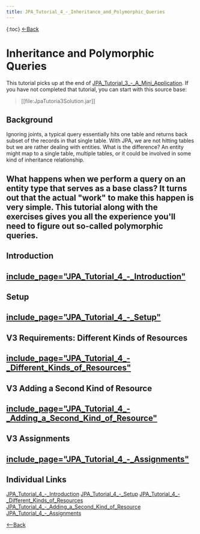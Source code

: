 ```yaml
---
title: JPA_Tutorial_4_-_Inheritance_and_Polymorphic_Queries
---
```

{:toc}
[<-Back]({{site.pagesurl}}/EJB_3_and_Java_Persistence_API)
# Inheritance and Polymorphic Queries
This tutorial picks up at the end of [JPA_Tutorial_3_-_A_Mini_Application]({{site.pagesurl}}/JPA_Tutorial_3_-_A_Mini_Application). If you have not completed that tutorial, you can start with this source base: 
> [[file:JpaTutoria3Solution.jar]]

## Background
Ignoring joints, a typical query essentially hits one table and returns back subset of the records in that single table. With JPA, we are not hitting tables but we are rather dealing with entities. What is the difference? An entity might map to a single table, multiple tables, or it could be involved in some kind of inheritance relationship.

What happens when we perform a query on an entity type that serves as a base class? It turns out that the actual "work" to make this happen is very simple. This tutorial along with the exercises gives you all the experience you'll need to figure out so-called polymorphic queries.
----
## Introduction
[include_page="JPA_Tutorial_4_-_Introduction"]({{site.pagesurl}}/include_page="JPA_Tutorial_4_-_Introduction")
----
## Setup
[include_page="JPA_Tutorial_4_-_Setup"]({{site.pagesurl}}/include_page="JPA_Tutorial_4_-_Setup")
----
## V3 Requirements: Different Kinds of Resources
[include_page="JPA_Tutorial_4_-_Different_Kinds_of_Resources"]({{site.pagesurl}}/include_page="JPA_Tutorial_4_-_Different_Kinds_of_Resources")
----
## V3 Adding a Second Kind of Resource
[include_page="JPA_Tutorial_4_-_Adding_a_Second_Kind_of_Resource"]({{site.pagesurl}}/include_page="JPA_Tutorial_4_-_Adding_a_Second_Kind_of_Resource")
----
## V3 Assignments
[include_page="JPA_Tutorial_4_-_Assignments"]({{site.pagesurl}}/include_page="JPA_Tutorial_4_-_Assignments")
----
## Individual Links
[JPA_Tutorial_4_-_Introduction]({{site.pagesurl}}/JPA_Tutorial_4_-_Introduction)
[JPA_Tutorial_4_-_Setup]({{site.pagesurl}}/JPA_Tutorial_4_-_Setup)
[JPA_Tutorial_4_-_Different_Kinds_of_Resources]({{site.pagesurl}}/JPA_Tutorial_4_-_Different_Kinds_of_Resources)   
[JPA_Tutorial_4_-_Adding_a_Second_Kind_of_Resource]({{site.pagesurl}}/JPA_Tutorial_4_-_Adding_a_Second_Kind_of_Resource)   
[JPA_Tutorial_4_-_Assignments]({{site.pagesurl}}/JPA_Tutorial_4_-_Assignments)

[<--Back]({{site.pagesurl}}/EJB_3_and_Java_Persistence_API)
